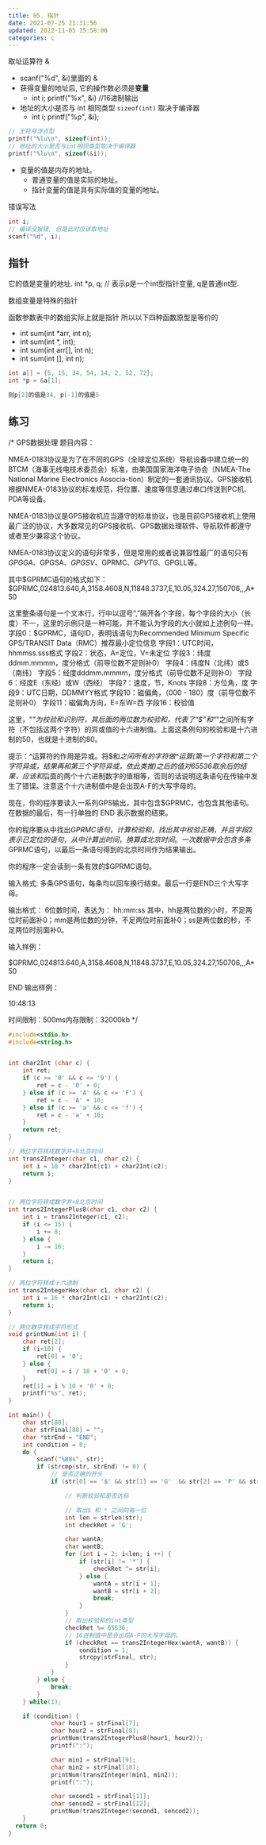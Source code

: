 ```yaml
---
title: 05. 指针
date: 2021-07-25 21:31:56
updated: 2022-11-05 15:58:00
categories: c
---
```


取址运算符 &
* scanf("%d", &i)里面的 &
* 获得变量的地址后, 它的操作数必须是**变量**
  + int i; printf("%x", &i) //16进制输出
* 地址的大小是否与 int 相同类型 `sizeof(int)` 取决于编译器
  + int i; printf("%p", &i);


```c
// 无符号浮点型
printf("%lu\n", sizeof(int));
// 地址的大小是否与int相同类型取决于编译器
printf("%lu\n", sizeof(&i));
```

* 变量的值是内存的地址。
  + 普通变量的值是实际的地址。
  + 指针变量的值是具有实际值的变量的地址。

错误写法

```c
int i;
// 编译没报错, 但是此时应该取地址
scanf("%d", i);
```

## 指针

它的值是变量的地址.
int *p, q; // 表示p是一个int型指针变量, q是普通int型.

数组变量是特殊的指针

函数参数表中的数组实际上就是指针
所以以下四种函数原型是等价的

* int sum(int *arr, int n);
* int sum(int *, int);
* int sum(int arr[], int n);
* int sum(int [], int n);

```c
int a[] = {5, 15, 34, 54, 14, 2, 52, 72};
int *p = &a[1];

则p[2]的值是34, p[-1]的值是5
```

## 练习

/*
GPS数据处理
题目内容：

NMEA-0183协议是为了在不同的GPS（全球定位系统）导航设备中建立统一的BTCM（海事无线电技术委员会）标准，由美国国家海洋电子协会（NMEA-The National Marine Electronics Associa-tion）制定的一套通讯协议。GPS接收机根据NMEA-0183协议的标准规范，将位置、速度等信息通过串口传送到PC机、PDA等设备。

NMEA-0183协议是GPS接收机应当遵守的标准协议，也是目前GPS接收机上使用最广泛的协议，大多数常见的GPS接收机、GPS数据处理软件、导航软件都遵守或者至少兼容这个协议。

NMEA-0183协议定义的语句非常多，但是常用的或者说兼容性最广的语句只有$GPGGA、$GPGSA、$GPGSV、$GPRMC、$GPVTG、$GPGLL等。

其中$GPRMC语句的格式如下：    $GPRMC,024813.640,A,3158.4608,N,11848.3737,E,10.05,324.27,150706,,,A*50

这里整条语句是一个文本行，行中以逗号“,”隔开各个字段，每个字段的大小（长度）不一，这里的示例只是一种可能，并不能认为字段的大小就如上述例句一样。
    字段0：$GPRMC，语句ID，表明该语句为Recommended Minimum Specific GPS/TRANSIT Data（RMC）推荐最小定位信息
    字段1：UTC时间，hhmmss.sss格式
    字段2：状态，A=定位，V=未定位
    字段3：纬度ddmm.mmmm，度分格式（前导位数不足则补0）
    字段4：纬度N（北纬）或S（南纬）
    字段5：经度dddmm.mmmm，度分格式（前导位数不足则补0）
    字段6：经度E（东经）或W（西经）
    字段7：速度，节，Knots
    字段8：方位角，度
    字段9：UTC日期，DDMMYY格式
    字段10：磁偏角，（000 - 180）度（前导位数不足则补0）
    字段11：磁偏角方向，E=东W=西
    字段16：校验值

这里，“*”为校验和识别符，其后面的两位数为校验和，代表了“$”和“*”之间所有字符（不包括这两个字符）的异或值的十六进制值。上面这条例句的校验和是十六进制的50，也就是十进制的80。

提示：^运算符的作用是异或。将$和*之间所有的字符做^运算(第一个字符和第二个字符异或，结果再和第三个字符异或，依此类推)之后的值对65536取余后的结果，应该和*后面的两个十六进制数字的值相等，否则的话说明这条语句在传输中发生了错误。注意这个十六进制值中是会出现A-F的大写字母的。

现在，你的程序要读入一系列GPS输出，其中包含$GPRMC，也包含其他语句。在数据的最后，有一行单独的
    END
表示数据的结束。

你的程序要从中找出$GPRMC语句，计算校验和，找出其中校验正确，并且字段2表示已定位的语句，从中计算出时间，换算成北京时间。一次数据中会包含多条$GPRMC语句，以最后一条语句得到的北京时间作为结果输出。

你的程序一定会读到一条有效的$GPRMC语句。

输入格式:
多条GPS语句，每条均以回车换行结束。最后一行是END三个大写字母。

输出格式：
6位数时间，表达为：
    hh:mm:ss
其中，hh是两位数的小时，不足两位时前面补0；mm是两位数的分钟，不足两位时前面补0；ss是两位数的秒，不足两位时前面补0。

输入样例：

$GPRMC,024813.640,A,3158.4608,N,11848.3737,E,10.05,324.27,150706,,,A*50

END
输出样例：

10:48:13

时间限制：500ms内存限制：32000kb
*/

```c
#include<stdio.h>
#include<string.h>


int char2Int (char c) {
    int ret;
    if (c >= '0' && c <= '9') {
        ret = c - '0' + 0;
    } else if (c >= 'A' && c <= 'F') {
        ret = c - 'A' + 10;
    } else if (c >= 'a' && c <= 'f') {
        ret = c - 'a' + 10;
    }
    return ret;
}

// 两位字符转成数字并+8北京时间
int trans2Integer(char c1, char c2) {
    int i = 10 * char2Int(c1) + char2Int(c2);
    return i;
}


// 两位字符转成数字并+8北京时间
int trans2IntegerPlus8(char c1, char c2) {
    int i = trans2Integer(c1, c2);
    if (i <= 15) {
        i += 8;
    } else {
        i -= 16;
    }
    return i;
}

// 两位字符转成十六进制
int trans2IntegerHex(char c1, char c2) {
    int i = 16 * char2Int(c1) + char2Int(c2);
    return i;
}

// 两位数字转成字符形式
void printNum(int i) {
    char ret[2];
    if (i<10) {
        ret[0] = '0';
    } else {
        ret[0] = i / 10 + '0' + 0;
    }
    ret[1] = i % 10 + '0' + 0;
    printf("%s", ret);
}

int main() {
    char str[88];
    char strFinal[88] = "";
    char *strEnd = "END";
    int condition = 0;
    do {
        scanf("%88s", str);
        if (strcmp(str, strEnd) != 0) {
            // 是否正确的开头
            if (str[0] == '$' && str[1] == 'G'  && str[2] == 'P' && str[3] == 'R' && str[4] == 'M' && str[5] == 'C') {

                // 判断校验和是否达标

                // 取出$ 和 * 之间的每一位
                int len = strlen(str);
                int checkRet = 'G';

                char wantA;
                char wantB;
                for (int i = 2; i<len; i ++) {
                    if (str[i] != '*') {
                        checkRet ^= str[i];
                    } else {
                        wantA = str[i + 1];
                        wantB = str[i + 2];
                        break;
                    }
                }
                // 取出校验和的int类型
                checkRet %= 65536;
                // 16进制值中是会出现A-F的大写字母的。
                if (checkRet == trans2IntegerHex(wantA, wantB)) {
                    condition = 1;
                    strcpy(strFinal, str);
                }
            }
        } else {
            break;
        }
    } while(1);

    if (condition) {
            char hour1 = strFinal[7];
            char hour2 = strFinal[8];
            printNum(trans2IntegerPlus8(hour1, hour2));
            printf(":");

            char min1 = strFinal[9];
            char min2 = strFinal[10];
            printNum(trans2Integer(min1, min2));
            printf(":");

            char second1 = strFinal[11];
            char sencod2 = strFinal[12];
            printNum(trans2Integer(second1, sencod2));
    }
  return 0;
}
```
